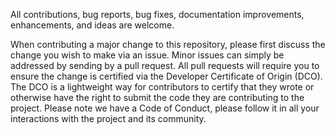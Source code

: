 
All contributions, bug reports, bug fixes, documentation improvements, enhancements, and ideas are welcome.

When contributing a major change to this repository, please first discuss the change you wish to make via an issue. Minor issues can simply be addressed by sending by a pull request.
All pull requests will require you to ensure the change is certified via the Developer Certificate of Origin (DCO). The DCO is a lightweight way for contributors to certify that they wrote or otherwise have the right to submit the code they are contributing to the project.
Please note we have a Code of Conduct, please follow it in all your interactions with the project and its community.
